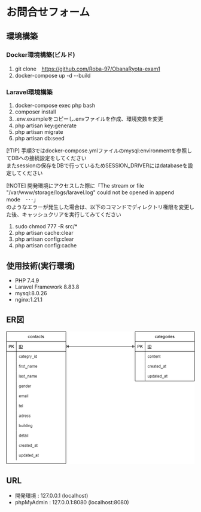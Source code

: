 # お問合せフォーム

## 環境構築

### Docker環境構築(ビルド)
1. git clone　https://github.com/Roba-97/ObanaRyota-exam1
2. docker-compose up -d --build

### Laravel環境構築
1. docker-compose exec php bash
2. composer install
3. .env.exampleをコピーし.envファイルを作成、環境変数を変更
4. php artisan key:generate
5. php artisan migrate
6. php artisan db:seed

  [!TIP]
  手順3ではdocker-compose.ymlファイルのmysql:environmentを参照してDBへの接続設定をしてください<br>
  またsessionの保存をDBで行っているためSESSION_DRIVERにはdatabaseを設定してください

  [!NOTE]
  開発環境にアクセスした際に「The stream or file "/var/www/storage/logs/laravel.log" could not be opened in append mode　･･･」<br>
  のようなエラーが発生した場合は、以下のコマンドでディレクトリ権限を変更した後、キャッシュクリアを実行してみてください
1. sudo chmod 777 -R src/*
2. php artisan cache:clear
3. php artisan config:clear
4. php artisan config:cache

## 使用技術(実行環境)
- PHP 7.4.9
- Laravel Framework 8.83.8
- mysql:8.0.26
- nginx:1.21.1

## ER図
![ER図](/src/er_graph.drawio.png)

## URL
- 開発環境 : 127.0.0.1 (localhost)
- phpMyAdmin : 127.0.0.1:8080 (localhost:8080)
